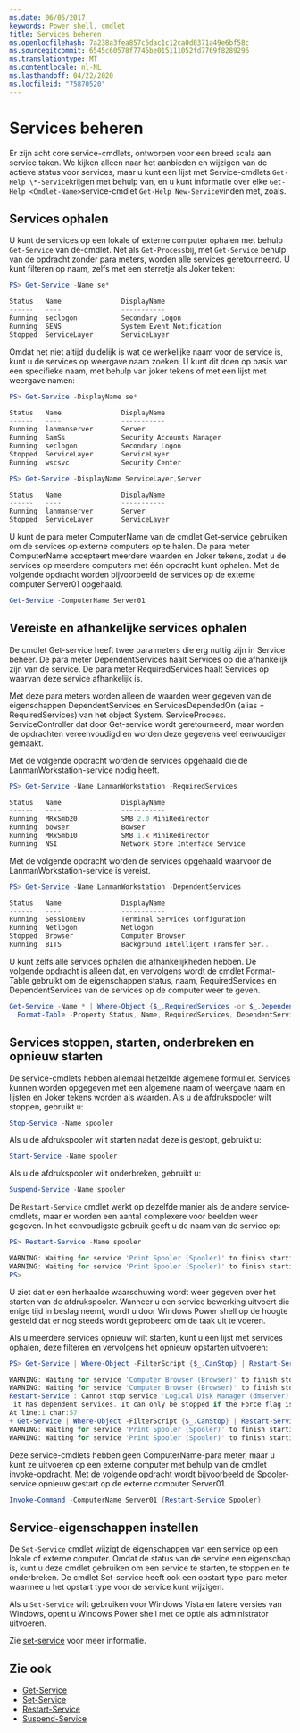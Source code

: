 ```yaml
---
ms.date: 06/05/2017
keywords: Power shell, cmdlet
title: Services beheren
ms.openlocfilehash: 7a238a3fea857c5dac1c12ca0d0371a49e6bf58c
ms.sourcegitcommit: 6545c60578f7745be015111052fd7769f8289296
ms.translationtype: MT
ms.contentlocale: nl-NL
ms.lasthandoff: 04/22/2020
ms.locfileid: "75870520"
---
```

# <a name="managing-services"></a>Services beheren

Er zijn acht core service-cmdlets, ontworpen voor een breed scala aan service taken. We kijken alleen naar het aanbieden en wijzigen van de actieve status voor services, maar u kunt een lijst met Service-cmdlets `Get-Help \*-Service`krijgen met behulp van, en u kunt informatie over elke `Get-Help <Cmdlet-Name>`service-cmdlet `Get-Help New-Service`vinden met, zoals.

## <a name="getting-services"></a>Services ophalen

U kunt de services op een lokale of externe computer ophalen met behulp `Get-Service` van de-cmdlet. Net als `Get-Process`bij, met `Get-Service` behulp van de opdracht zonder para meters, worden alle services geretourneerd. U kunt filteren op naam, zelfs met een sterretje als Joker teken:

```powershell
PS> Get-Service -Name se*

Status   Name               DisplayName
------   ----               -----------
Running  seclogon           Secondary Logon
Running  SENS               System Event Notification
Stopped  ServiceLayer       ServiceLayer
```

Omdat het niet altijd duidelijk is wat de werkelijke naam voor de service is, kunt u de services op weergave naam zoeken. U kunt dit doen op basis van een specifieke naam, met behulp van joker tekens of met een lijst met weergave namen:

```powershell
PS> Get-Service -DisplayName se*

Status   Name               DisplayName
------   ----               -----------
Running  lanmanserver       Server
Running  SamSs              Security Accounts Manager
Running  seclogon           Secondary Logon
Stopped  ServiceLayer       ServiceLayer
Running  wscsvc             Security Center

PS> Get-Service -DisplayName ServiceLayer,Server

Status   Name               DisplayName
------   ----               -----------
Running  lanmanserver       Server
Stopped  ServiceLayer       ServiceLayer
```

U kunt de para meter ComputerName van de cmdlet Get-service gebruiken om de services op externe computers op te halen. De para meter ComputerName accepteert meerdere waarden en Joker tekens, zodat u de services op meerdere computers met één opdracht kunt ophalen. Met de volgende opdracht worden bijvoorbeeld de services op de externe computer Server01 opgehaald.

```powershell
Get-Service -ComputerName Server01
```

## <a name="getting-required-and-dependent-services"></a>Vereiste en afhankelijke services ophalen

De cmdlet Get-service heeft twee para meters die erg nuttig zijn in Service beheer. De para meter DependentServices haalt Services op die afhankelijk zijn van de service. De para meter RequiredServices haalt Services op waarvan deze service afhankelijk is.

Met deze para meters worden alleen de waarden weer gegeven van de eigenschappen DependentServices en ServicesDependedOn (alias = RequiredServices) van het object System. ServiceProcess. ServiceController dat door Get-service wordt geretourneerd, maar worden de opdrachten vereenvoudigd en worden deze gegevens veel eenvoudiger gemaakt.

Met de volgende opdracht worden de services opgehaald die de LanmanWorkstation-service nodig heeft.

```powershell
PS> Get-Service -Name LanmanWorkstation -RequiredServices

Status   Name               DisplayName
------   ----               -----------
Running  MRxSmb20           SMB 2.0 MiniRedirector
Running  bowser             Bowser
Running  MRxSmb10           SMB 1.x MiniRedirector
Running  NSI                Network Store Interface Service
```

Met de volgende opdracht worden de services opgehaald waarvoor de LanmanWorkstation-service is vereist.

```powershell
PS> Get-Service -Name LanmanWorkstation -DependentServices

Status   Name               DisplayName
------   ----               -----------
Running  SessionEnv         Terminal Services Configuration
Running  Netlogon           Netlogon
Stopped  Browser            Computer Browser
Running  BITS               Background Intelligent Transfer Ser...
```

U kunt zelfs alle services ophalen die afhankelijkheden hebben. De volgende opdracht is alleen dat, en vervolgens wordt de cmdlet Format-Table gebruikt om de eigenschappen status, naam, RequiredServices en DependentServices van de services op de computer weer te geven.

```powershell
Get-Service -Name * | Where-Object {$_.RequiredServices -or $_.DependentServices} |
  Format-Table -Property Status, Name, RequiredServices, DependentServices -auto
```

## <a name="stopping-starting-suspending-and-restarting-services"></a>Services stoppen, starten, onderbreken en opnieuw starten

De service-cmdlets hebben allemaal hetzelfde algemene formulier. Services kunnen worden opgegeven met een algemene naam of weergave naam en lijsten en Joker tekens worden als waarden. Als u de afdrukspooler wilt stoppen, gebruikt u:

```powershell
Stop-Service -Name spooler
```

Als u de afdrukspooler wilt starten nadat deze is gestopt, gebruikt u:

```powershell
Start-Service -Name spooler
```

Als u de afdrukspooler wilt onderbreken, gebruikt u:

```powershell
Suspend-Service -Name spooler
```

De `Restart-Service` cmdlet werkt op dezelfde manier als de andere service-cmdlets, maar er worden een aantal complexere voor beelden weer gegeven. In het eenvoudigste gebruik geeft u de naam van de service op:

```powershell
PS> Restart-Service -Name spooler

WARNING: Waiting for service 'Print Spooler (Spooler)' to finish starting...
WARNING: Waiting for service 'Print Spooler (Spooler)' to finish starting...
PS>
```

U ziet dat er een herhaalde waarschuwing wordt weer gegeven over het starten van de afdrukspooler. Wanneer u een service bewerking uitvoert die enige tijd in beslag neemt, wordt u door Windows Power shell op de hoogte gesteld dat er nog steeds wordt geprobeerd om de taak uit te voeren.

Als u meerdere services opnieuw wilt starten, kunt u een lijst met services ophalen, deze filteren en vervolgens het opnieuw opstarten uitvoeren:

```powershell
PS> Get-Service | Where-Object -FilterScript {$_.CanStop} | Restart-Service

WARNING: Waiting for service 'Computer Browser (Browser)' to finish stopping...
WARNING: Waiting for service 'Computer Browser (Browser)' to finish stopping...
Restart-Service : Cannot stop service 'Logical Disk Manager (dmserver)' because
 it has dependent services. It can only be stopped if the Force flag is set.
At line:1 char:57
+ Get-Service | Where-Object -FilterScript {$_.CanStop} | Restart-Service <<<<
WARNING: Waiting for service 'Print Spooler (Spooler)' to finish starting...
WARNING: Waiting for service 'Print Spooler (Spooler)' to finish starting...
```

Deze service-cmdlets hebben geen ComputerName-para meter, maar u kunt ze uitvoeren op een externe computer met behulp van de cmdlet invoke-opdracht. Met de volgende opdracht wordt bijvoorbeeld de Spooler-service opnieuw gestart op de externe computer Server01.

```powershell
Invoke-Command -ComputerName Server01 {Restart-Service Spooler}
```

## <a name="setting-service-properties"></a>Service-eigenschappen instellen

De `Set-Service` cmdlet wijzigt de eigenschappen van een service op een lokale of externe computer. Omdat de status van de service een eigenschap is, kunt u deze cmdlet gebruiken om een service te starten, te stoppen en te onderbreken.
De cmdlet Set-service heeft ook een opstart type-para meter waarmee u het opstart type voor de service kunt wijzigen.

Als u `Set-Service` wilt gebruiken voor Windows Vista en latere versies van Windows, opent u Windows Power shell met de optie als administrator uitvoeren.

Zie [set-service](/powershell/module/Microsoft.PowerShell.Management/set-service) voor meer informatie.

## <a name="see-also"></a>Zie ook

- [Get-Service](/powershell/module/Microsoft.PowerShell.Management/get-service)
- [Set-Service](/powershell/module/Microsoft.PowerShell.Management/set-service)
- [Restart-Service](/powershell/module/Microsoft.PowerShell.Management/restart-service)
- [Suspend-Service](/powershell/module/Microsoft.PowerShell.Management/suspend-service)
